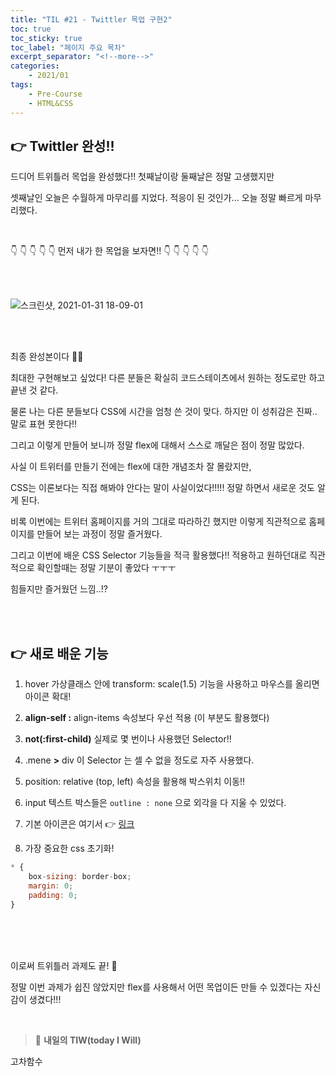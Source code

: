 ```yaml
---
title: "TIL #21 - Twittler 목업 구현2"
toc: true
toc_sticky: true
toc_label: "페이지 주요 목차"
excerpt_separator: "<!--more-->"
categories:
    - 2021/01
tags:
    - Pre-Course
    - HTML&CSS
---
```


## :point_right: Twittler 완성!!

드디어 트위틀러 목업을 완성했다!! 첫째날이랑 둘째날은 정말 고생했지만

셋째날인 오늘은 수월하게 마무리를 지었다. 적응이 된 것인가... 오늘 정말 빠르게 마무리했다.

<br/>

:point_down: :point_down: :point_down: :point_down: :point_down: 먼저 내가 한 목업을 보자면!! :point_down: :point_down: :point_down: :point_down: :point_down:

<br/>
<br/>

![스크린샷, 2021-01-31 18-09-01](https://user-images.githubusercontent.com/75570915/106379444-79661980-63ef-11eb-8822-e2dcffac47a6.png)

<br/>
<br/>

최종 완성본이다 :wave::wave:

최대한 구현해보고 싶었다! 다른 분들은 확실히 코드스테이츠에서 원하는 정도로만 하고 끝낸 것 같다.

물론 나는 다른 분들보다 CSS에 시간을 엄청 쓴 것이 맞다. 하지만 이 성취감은 진짜.. 말로 표현 못한다!!

그리고 이렇게 만들어 보니까 정말 flex에 대해서 스스로 깨달은 점이 정말 많았다.

사실 이 트위터를 만들기 전에는 flex에 대한 개념조차 잘 몰랐지만,

CSS는 이론보다는 직접 해봐야 안다는 말이 사실이었다!!!!! 정말 하면서 새로운 것도 알게 된다.

비록 이번에는 트위터 홈페이지를 거의 그대로 따라하긴 했지만 이렇게 직관적으로 홈페이지를 만들어 보는 과정이 정말 즐거웠다.

그리고 이번에 배운 CSS Selector 기능들을 적극 활용했다!! 적용하고 원하던대로 직관적으로 확인할때는 정말 기분이 좋았다 ㅜㅜㅜ

힘들지만 즐거웠던 느낌..!?

<br/>
<Br/>

## :point_right: 새로 배운 기능

1. hover 가상클래스 안에 transform: scale(1.5) 기능을 사용하고 마우스를 올리면 아이콘 확대!

2. **align-self :** align-items 속성보다 우선 적용 (이 부분도 활용했다)

3. **not(:first-child)** 실제로 몇 번이나 사용했던 Selector!!

4. .mene **>** div 이 Selector 는 셀 수 없을 정도로 자주 사용했다.

5. position: relative (top, left) 속성을 활용해 박스위치 이동!!

6. input 텍스트 박스들은 `outline : none` 으로 외각을 다 지울 수 있었다.

7. 기본 아이콘은 여기서 :point_right: [링크]

8. 가장 중요한 css 초기화!

```js
* {
    box-sizing: border-box;
    margin: 0;
    padding: 0;
}
```

<br/>
<br/>
<br/>

이로써 트위틀러 과제도 끝! :muscle:

정말 이번 과제가 쉽진 않았지만 flex를 사용해서 어떤 목업이든 만들 수 있겠다는 자신감이 생겼다!!!

[링크]: https://fontawesome.com/ "fontawesome"

<br/>

> :punch: **내일의 TIW(today I Will)**

고차함수
